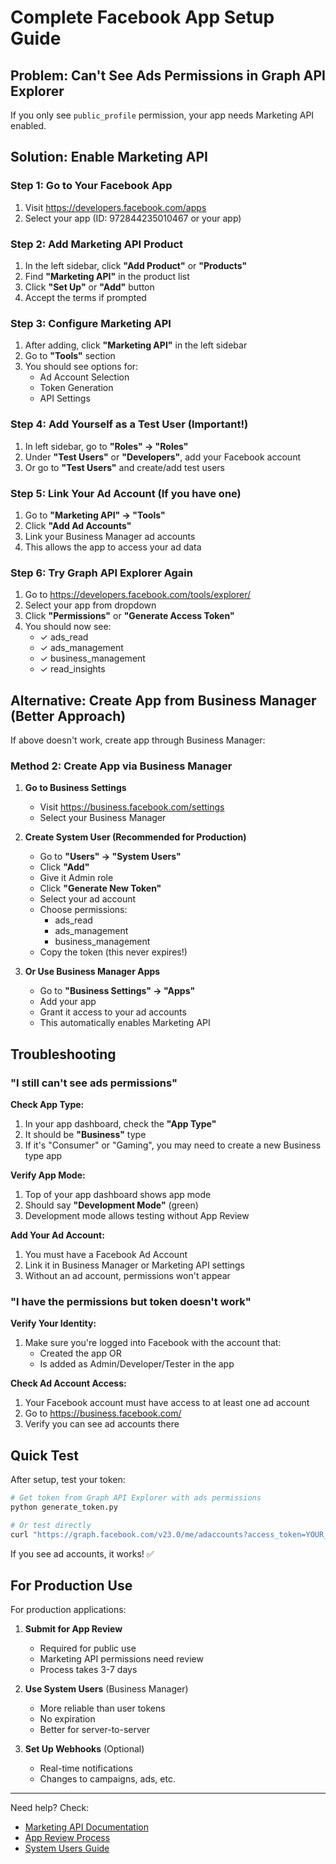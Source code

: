 # Complete Facebook App Setup Guide

## Problem: Can't See Ads Permissions in Graph API Explorer

If you only see `public_profile` permission, your app needs Marketing API enabled.

## Solution: Enable Marketing API

### Step 1: Go to Your Facebook App
1. Visit https://developers.facebook.com/apps
2. Select your app (ID: 972844235010467 or your app)

### Step 2: Add Marketing API Product
1. In the left sidebar, click **"Add Product"** or **"Products"**
2. Find **"Marketing API"** in the product list
3. Click **"Set Up"** or **"Add"** button
4. Accept the terms if prompted

### Step 3: Configure Marketing API
1. After adding, click **"Marketing API"** in the left sidebar
2. Go to **"Tools"** section
3. You should see options for:
   - Ad Account Selection
   - Token Generation
   - API Settings

### Step 4: Add Yourself as a Test User (Important!)
1. In left sidebar, go to **"Roles" → "Roles"**
2. Under **"Test Users"** or **"Developers"**, add your Facebook account
3. Or go to **"Test Users"** and create/add test users

### Step 5: Link Your Ad Account (If you have one)
1. Go to **"Marketing API" → "Tools"**
2. Click **"Add Ad Accounts"**
3. Link your Business Manager ad accounts
4. This allows the app to access your ad data

### Step 6: Try Graph API Explorer Again
1. Go to https://developers.facebook.com/tools/explorer/
2. Select your app from dropdown
3. Click **"Permissions"** or **"Generate Access Token"**
4. You should now see:
   - ✓ ads_read
   - ✓ ads_management
   - ✓ business_management
   - ✓ read_insights

## Alternative: Create App from Business Manager (Better Approach)

If above doesn't work, create app through Business Manager:

### Method 2: Create App via Business Manager

1. **Go to Business Settings**
   - Visit https://business.facebook.com/settings
   - Select your Business Manager

2. **Create System User (Recommended for Production)**
   - Go to **"Users" → "System Users"**
   - Click **"Add"**
   - Give it Admin role
   - Click **"Generate New Token"**
   - Select your ad account
   - Choose permissions:
     - ads_read
     - ads_management
     - business_management
   - Copy the token (this never expires!)

3. **Or Use Business Manager Apps**
   - Go to **"Business Settings" → "Apps"**
   - Add your app
   - Grant it access to your ad accounts
   - This automatically enables Marketing API

## Troubleshooting

### "I still can't see ads permissions"

**Check App Type:**
1. In your app dashboard, check the **"App Type"**
2. It should be **"Business"** type
3. If it's "Consumer" or "Gaming", you may need to create a new Business type app

**Verify App Mode:**
1. Top of your app dashboard shows app mode
2. Should say **"Development Mode"** (green)
3. Development mode allows testing without App Review

**Add Your Ad Account:**
1. You must have a Facebook Ad Account
2. Link it in Business Manager or Marketing API settings
3. Without an ad account, permissions won't appear

### "I have the permissions but token doesn't work"

**Verify Your Identity:**
1. Make sure you're logged into Facebook with the account that:
   - Created the app OR
   - Is added as Admin/Developer/Tester in the app

**Check Ad Account Access:**
1. Your Facebook account must have access to at least one ad account
2. Go to https://business.facebook.com/
3. Verify you can see ad accounts there

## Quick Test

After setup, test your token:

```bash
# Get token from Graph API Explorer with ads permissions
python generate_token.py

# Or test directly
curl "https://graph.facebook.com/v23.0/me/adaccounts?access_token=YOUR_TOKEN"
```

If you see ad accounts, it works! ✅

## For Production Use

For production applications:

1. **Submit for App Review**
   - Required for public use
   - Marketing API permissions need review
   - Process takes 3-7 days

2. **Use System Users** (Business Manager)
   - More reliable than user tokens
   - No expiration
   - Better for server-to-server

3. **Set Up Webhooks** (Optional)
   - Real-time notifications
   - Changes to campaigns, ads, etc.

---

Need help? Check:
- [Marketing API Documentation](https://developers.facebook.com/docs/marketing-apis)
- [App Review Process](https://developers.facebook.com/docs/app-review)
- [System Users Guide](https://www.facebook.com/business/help/503306463479099)
